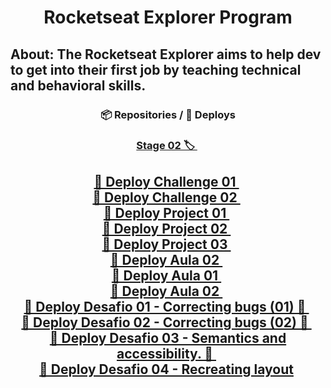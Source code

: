 <h1 align="center">Rocketseat Explorer Program</h1>

## About: **The Rocketseat Explorer aims to help dev to get into their first job by teaching technical and behavioral skills.**
<div align="center">
  <h3> 📦 Repositories / 🚀 Deploys </h3>
  
  ### <a href="https://github.com/Gabriel-Bueno32/explorer-rocketseat/tree/main/Stage-02"> Stage 02 🏷 </a>&nbsp;

  <a href="https://gabriel-bueno32.github.io/explorer-rocketseat/Stage-02/Challenge-01"> 🚀 Deploy Challenge 01 </a>&nbsp; </br>
  <a href="https://gabriel-bueno32.github.io/explorer-rocketseat/Stage-02/Challenge-02"> 🚀 Deploy Challenge 02 </a>&nbsp; </br>
  <a href="https://gabriel-bueno32.github.io/explorer-rocketseat/Stage-02/Project-01"> 🚀 Deploy Project 01 </a>&nbsp; </br>
  <a href="https://gabriel-bueno32.github.io/explorer-rocketseat/Stage-02/Project-02"> 🚀 Deploy Project 02 </a>&nbsp; </br>
  <a href="https://gabriel-bueno32.github.io/explorer-rocketseat/Stage-02/Project-03"> 🚀 Deploy Project 03 </a>&nbsp; </br>
  <a href="https://renyzeraa.github.io/rocketseat-explorer/Stage02/aula2"> 🚀 Deploy Aula 02 </a>&nbsp; </br>
  <a href="https://renyzeraa.github.io/rocketseat-explorer/Stage02/aula1"> 🛫 Deploy Aula 01 </a>&nbsp; </br>
<a href="https://renyzeraa.github.io/rocketseat-explorer/Stage02/aula2"> 🛫 Deploy Aula 02 </a>&nbsp; </br>
<a href="https://renyzeraa.github.io/rocketseat-explorer/Stage02/Challenge1"> 🚀 Deploy Desafio 01 - Correcting bugs (01) 👀 </a>&nbsp; </br>
<a href="https://renyzeraa.github.io/rocketseat-explorer/Stage02/Challenge2"> 🚀 Deploy Desafio 02 - Correcting bugs (02) 👀 </a>&nbsp; </br>
<a href="https://renyzeraa.github.io/rocketseat-explorer/Stage02/Challenge3"> 🚀 Deploy Desafio 03 - Semantics and accessibility. 💜 </a>&nbsp; </br>
<a href="https://renyzeraa.github.io/rocketseat-explorer/Stage02/Challenge4"> 🚀 Deploy Desafio 04 - Recreating layout</a>&nbsp; </br>
---
</div>

